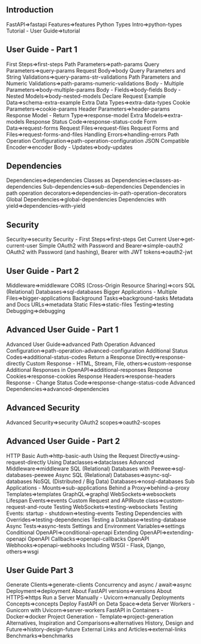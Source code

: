 ## Introduction
FastAPI=>fastapi
Features=>features
Python Types Intro=>python-types
Tutorial - User Guide=>tutorial

## User Guide - Part 1
First Steps=>first-steps
Path Parameters=>path-params
Query Parameters=>query-params
Request Body=>body
Query Parameters and String Validations=>query-params-str-validations
Path Parameters and Numeric Validations=>path-params-numeric-validations
Body - Multiple Parameters=>body-multiple-params
Body - Fields=>body-fields
Body - Nested Models=>body-nested-models
Declare Request Example Data=>schema-extra-example
Extra Data Types=>extra-data-types
Cookie Parameters=>cookie-params
Header Parameters=>header-params
Response Model - Return Type=>response-model
Extra Models=>extra-models
Response Status Code=>response-status-code
Form Data=>request-forms
Request Files=>request-files
Request Forms and Files=>request-forms-and-files
Handling Errors=>handling-errors
Path Operation Configuration=>path-operation-configuration
JSON Compatible Encoder=>encoder
Body - Updates=>body-updates

## Dependencies
Dependencies=>dependencies
Classes as Dependencies=>classes-as-dependencies
Sub-dependencies=>sub-dependencies
Dependencies in path operation decorators=>dependencies-in-path-operation-decorators
Global Dependencies=>global-dependencies
Dependencies with yield=>dependencies-with-yield

## Security
Security=>security
Security - First Steps=>first-steps
Get Current User=>get-current-user
Simple OAuth2 with Password and Bearer=>simple-oauth2
OAuth2 with Password (and hashing), Bearer with JWT tokens=>oauth2-jwt

## User Guide - Part 2
Middleware=>middleware
CORS (Cross-Origin Resource Sharing)=>cors
SQL (Relational) Databases=>sql-databases
Bigger Applications - Multiple Files=>bigger-applications
Background Tasks=>background-tasks
Metadata and Docs URLs=>metadata
Static Files=>static-files
Testing=>testing
Debugging=>debugging

## Advanced User Guide - Part 1
Advanced User Guide=>advanced
Path Operation Advanced Configuration=>path-operation-advanced-configuration
Additional Status Codes=>additional-status-codes
Return a Response Directly=>response-directly
Custom Response - HTML, Stream, File, others=>custom-response
Additional Responses in OpenAPI=>additional-responses
Response Cookies=>response-cookies
Response Headers=>response-headers
Response - Change Status Code=>response-change-status-code
Advanced Dependencies=>advanced-dependencies

## Advanced Security
Advanced Security=>security
OAuth2 scopes=>oauth2-scopes

## Advanced User Guide - Part 2
HTTP Basic Auth=>http-basic-auth
Using the Request Directly=>using-request-directly
Using Dataclasses=>dataclasses
Advanced Middleware=>middleware
SQL (Relational) Databases with Peewee=>sql-databases-peewee
Async SQL (Relational) Databases=>async-sql-databases
NoSQL (Distributed / Big Data) Databases=>nosql-databases
Sub Applications - Mounts=>sub-applications
Behind a Proxy=>behind-a-proxy
Templates=>templates
GraphQL=>graphql
WebSockets=>websockets
Lifespan Events=>events
Custom Request and APIRoute class=>custom-request-and-route
Testing WebSockets=>testing-websockets
Testing Events: startup - shutdown=>testing-events
Testing Dependencies with Overrides=>testing-dependencies
Testing a Database=>testing-database
Async Tests=>async-tests
Settings and Environment Variables=>settings
Conditional OpenAPI=>conditional-openapi
Extending OpenAPI=>extending-openapi
OpenAPI Callbacks=>openapi-callbacks
OpenAPI Webhooks=>openapi-webhooks
Including WSGI - Flask, Django, others=>wsgi

## User Guide Part 3
Generate Clients=>generate-clients
Concurrency and async / await=>async
Deployment=>deployment
About FastAPI versions=>versions
About HTTPS=>https
Run a Server Manually - Uvicorn=>manually
Deployments Concepts=>concepts
Deploy FastAPI on Deta Space=>deta
Server Workers - Gunicorn with Uvicorn=>server-workers
FastAPI in Containers - Docker=>docker
Project Generation - Template=>project-generation
Alternatives, Inspiration and Comparisons=>alternatives
History, Design and Future=>history-design-future
External Links and Articles=>external-links
Benchmarks=>benchmarks
